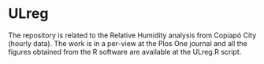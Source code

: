 # ULreg

The repository is related to the Relative Humidity analysis from Copiapó City (hourly data). The work is in a per-view at the Plos One journal and all the figures obtained from the R software are available at the ULreg.R script.

